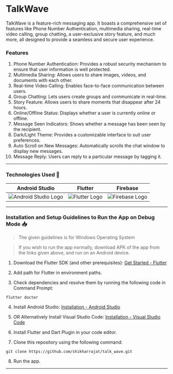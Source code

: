 # TalkWave
TalkWave is a feature-rich messaging app. It boasts a comprehensive set of features like Phone Number Authentication, multimedia sharing, real-time video calling, group chatting, a user-exclusive story feature, and much more, all designed to provide a seamless and secure user experience.


### Features
1. Phone Number Authentication: Provides a robust security mechanism to ensure that user information is well protected.
2. Multimedia Sharing: Allows users to share images, videos, and documents with each other.
3. Real-time Video Calling: Enables face-to-face communication between users.
4. Group Chatting: Lets users create groups and communicate in real-time.
5. Story Feature: Allows users to share moments that disappear after 24 hours.
6. Online/Offline Status: Displays whether a user is currently online or offline.
7. Message Seen Indicators: Shows whether a message has been seen by the recipient.
8. Dark/Light Theme: Provides a customizable interface to suit user preferences.
9. Auto Scroll on New Messages: Automatically scrolls the chat window to display new messages.
10. Message Reply: Users can reply to a particular message by tagging it.

---
### Technologies Used 📱

| Android Studio | Flutter | Firebase |
|:--------------:|:-------:|:--------:|
|![Android Studio Logo](https://techcrunch.com/wp-content/uploads/2017/02/android-studio-logo.png?w=730&crop=1)|![Flutter Logo](https://repository-images.githubusercontent.com/31792824/fb7e5700-6ccc-11e9-83fe-f602e1e1a9f1)|![Firebase Logo](https://www.technisys.com/wp-content/uploads/2021/06/firebase_logo-1.png)|
---
### Installation and Setup Guidelines to Run the App on Debug Mode 📥

> The given guidelines is for Windows Operating System

> If you wish to run the app normally, download APK of the app from the links given above, and run on an Android device.

1. Download the Flutter SDK (and other prerequisites):
   [Get Started - Flutter](https://flutter.dev/docs/get-started/install/windows)

2. Add path for Flutter in environment paths.

3. Check dependencies and resolve them by running the following code in Command Prompt:
```
flutter doctor
```

4. Install Android Studio: [Installation - Android Studio](https://developer.android.com/studio)

5. OR Alternatively Install Visual Studio Code: [Installation - Visual Studio Code](https://code.visualstudio.com/Download)

6. Install Flutter and Dart Plugin in your code editor.

7. Clone this repository using the following command:
```
git clone https://github.com/shikharrajat/talk_wave.git
```

8. Run the app.
---
